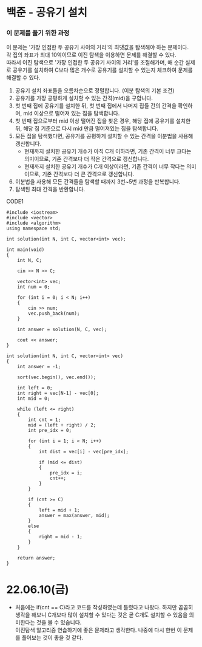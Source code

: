 # 백준 - 공유기 설치

### 이 문제를 풀기 위한 과정
이 문제는 '가장 인접한 두 공유기 사이의 거리'의 최댓값을 탐색해야 하는 문제이다.  
각 집의 좌표가 최대 10억이므로 이진 탐색을 이용하면 문제를 해결할 수 있다.  
따라서 이진 탐색으로 '가장 인접한 두 공유기 사이의 거리'를 조절해가며, 매 순간 실제로 공유기를 설치하여 C보다 많은 개수로 공유기를 설치할 수 있는지 체크하여 문제를 해결할 수 있다.

1. 공유기 설치 좌표들을 오름차순으로 정렬합니다. (이분 탐색의 기본 조건)
2. 공유기를 가장 공평하게 설치할 수 있는 간격(mid)을 구합니다.
3. 첫 번째 집에 공유기를 설치한 뒤, 첫 번째 집에서 나머지 집들 간의 간격을 확인하며, mid 이상으로 떨어져 있는 집을 탐색합니다.
4. 첫 번째 집으로부터 mid 이상 떨어진 집을 찾은 경우, 해당 집에 공유기를 설치한 뒤, 해당 집 기준으로 다시 mid 만큼 떨어져있는 집을 탐색합니다.
5. 모든 집을 탐색했다면, 공유기를 공평하게 설치할 수 있는 간격을 이분법을 사용해 갱신합니다.
    * 현재까지 설치한 공유기 개수가 아직 C개 이하라면, 기존 간격이 너무 크다는 의미이므로, 기존 간격보다 더 작은 간격으로 갱신합니다.
    * 현재까지 설치한 공유기 개수가 C개 이상이라면, 기존 간격이 너무 작다는 의미이므로, 기존 간격보다 더 큰 간격으로 갱신합니다.
6. 이분법을 사용해 모든 간격들을 탐색할 때까지 3번~5번 과정을 반복합니다.
7. 탐색된 최대 간격을 반환합니다.

CODE1

    #include <iostream>
    #include <vector>
    #include <algorithm>
    using namespace std;

    int solution(int N, int C, vector<int> vec);

    int main(void)
    {
        int N, C;

        cin >> N >> C;

        vector<int> vec;
        int num = 0;

        for (int i = 0; i < N; i++)
        {
            cin >> num;
            vec.push_back(num);
        }

        int answer = solution(N, C, vec);

        cout << answer;
    }

    int solution(int N, int C, vector<int> vec)
    {
        int answer = -1;

        sort(vec.begin(), vec.end());

        int left = 0;
        int right = vec[N-1] - vec[0];
        int mid = 0;

        while (left <= right)
        {
            int cnt = 1;
            mid = (left + right) / 2;
            int pre_idx = 0;

            for (int i = 1; i < N; i++)
            {
                int dist = vec[i] - vec[pre_idx];

                if (mid <= dist)
                {
                    pre_idx = i;
                    cnt++;
                }
            }

            if (cnt >= C)
            {
                left = mid + 1;
                answer = max(answer, mid);
            }
            else
            {
                right = mid - 1;
            }
        }

        return answer;
    }

# 22.06.10(금)
* 처음에는 if(cnt == C)라고 코드를 작성하였는데 틀렸다고 나왔다. 하지만 곰곰히 생각을 해보니 C개보다 많이 설치할 수 있다는 것은 곧 C개도 설치할 수 있음을 의미한다는 것을 볼 수 있습니다.  
이진탐색 알고리즘 연습하기에 좋은 문제라고 생각한다. 나중에 다시 한번 이 문제를 풀어보는 것이 좋을 것 같다.
